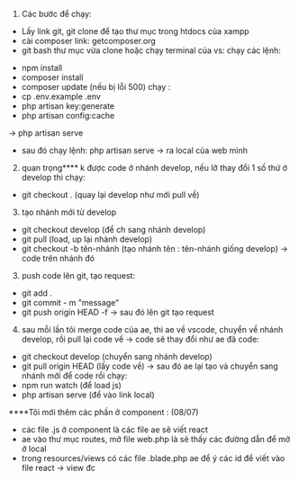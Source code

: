 1. Các bước để chạy:
- Lấy link git, git clone để tạo thư mục trong htdocs của xampp
- cài composer link: getcomposer.org
- git bash thư mục vừa clone hoặc chạy terminal của vs: chạy các lệnh:
+ npm install
+ composer install
+ composer update
(nếu bị lỗi 500) chạy :
+ cp .env.example .env
+ php artisan key:generate
+ php artisan config:cache

-> php artisan serve
- sau đó chạy lệnh: php artisan serve -> ra local của web mình

2. quan trọng**** k được code ở nhánh develop, nếu lỡ thay đổi 1 số thứ ở develop thì chạy:
+ git checkout . (quay lại develop như mới pull về)

3. tạo nhánh mới từ develop 
+ git checkout develop (để ch sang nhánh develop)
+ git pull (load, up lại nhành develop)
+ git checkout -b tên-nhánh (tạo nhánh tên : tên-nhánh  giống develop)
-> code trên nhánh đó

3. push code lên git, tạo request:
+ git add .
+ git commit - m "message"
+ git push origin HEAD -f
-> sau đó lên git tạo request

4. sau mỗi lần tôi merge code của ae, thì ae về vscode, chuyển về nhánh develop, rồi pull lại code về -> code sẽ thay đổi như ae đã code:
+ git checkout develop (chuyển sang nhánh develop)
+ git pull origin HEAD (lấy code về)
-> sau đó ae lại tạo và chuyển sang nhánh mới để code rồi chạy:
+ npm run watch (để load js)
+ php artisan serve (để vào link local)


****Tôi mới thêm các phần ở component : (08/07)
- các file .js ở component là các file ae sẽ viết react
- ae vào thư mục routes, mở file web.php là sẽ thấy các đường dẫn để mở ở local
- trong resources/views có các file .blade.php ae để ý các id để viết vào file react -> view đc
